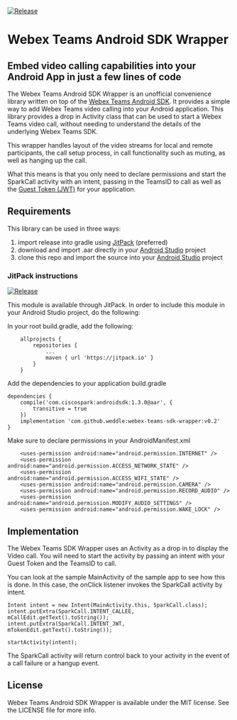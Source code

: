 [![Release](https://jitpack.io/v/weddle/webex-teams-sdk-wrapper.svg)](https://jitpack.io/#weddle/webex-teams-sdk-wrapper)
# Webex Teams Android SDK Wrapper

## Embed video calling capabilities into your Android App in just a few lines of code

The Webex Teams Android SDK Wrapper is an unofficial convenience library written on top of the [Webex Teams Android SDK](https://developer.webex.com/sdk-for-android.html).  It provides a simple way to add Webex Teams video calling into your Android application.  This library provides a drop in Activity class that can be used to start a Webex Teams video call, without needing to understand the details of the underlying Webex Teams SDK.

This wrapper handles layout of the video streams for local and remote participants, the call setup process, in call functionality such as muting, as well as hanging up the call.

What this means is that you only need to declare permissions and start the SparkCall activity with an intent, passing in the TeamsID to call as well as the [Guest Token (JWT)](https://developer.webex.com/guest-issuer.html) for your application.

## Requirements

This library can be used in three ways:

1. import release into gradle using [JitPack](https://jitpack.io/) (preferred)
2. download and import .aar directly in your [Android Studio](https://developer.android.com/studio/) project
3. clone this repo and import the source into your [Android Studio](https://developer.android.com/studio/) project

### JitPack instructions

[![Release](https://jitpack.io/v/weddle/webex-teams-sdk-wrapper.svg)](https://jitpack.io/#weddle/webex-teams-sdk-wrapper)

This module is available through JitPack.  In order to include this module in your Android Studio project, do the following:

In your root build.gradle, add the following:

```
	allprojects {
		repositories {
			...
			maven { url 'https://jitpack.io' }
		}
	}
```

Add the dependencies to your application build.gradle
```
dependencies {
    compile('com.ciscospark:androidsdk:1.3.0@aar', {
        transitive = true
    })
    implementation 'com.github.weddle:webex-teams-sdk-wrapper:v0.2'
}
```

Make sure to declare permissions in your AndroidManifest.xml
```
    <uses-permission android:name="android.permission.INTERNET" />
    <uses-permission android:name="android.permission.ACCESS_NETWORK_STATE" />
    <uses-permission android:name="android.permission.ACCESS_WIFI_STATE" />
    <uses-permission android:name="android.permission.CAMERA" />
    <uses-permission android:name="android.permission.RECORD_AUDIO" />
    <uses-permission android:name="android.permission.MODIFY_AUDIO_SETTINGS" />
    <uses-permission android:name="android.permission.WAKE_LOCK" />

```


## Implementation
The Webex Teams SDK Wrapper uses an Activity as a drop in to display the Video call.  You will need to start the activity by passing an intent with your Guest Token and the TeamsID to call.

You can look at the sample MainActivity of the sample app to see how this is done.  In this case, the onClick listener invokes the SparkCall activity by intent.

```
Intent intent = new Intent(MainActivity.this, SparkCall.class);
intent.putExtra(SparkCall.INTENT_CALLEE, mCallEdit.getText().toString());
intent.putExtra(SparkCall.INTENT_JWT, mTokenEdit.getText().toString());

startActivity(intent);
```

The SparkCall activity will return control back to your activity in the event of a call failure or a hangup event.


## License
Webex Teams Android SDK Wrapper is available under the MIT license. See the LICENSE file for more info.

